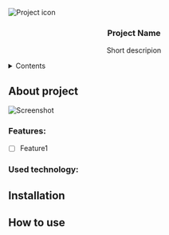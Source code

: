 ![Project icon](/relative/path/to/icon.svg?raw=true&sanitize=true "Optional title")  
<h3 align="center">Project Name</h3>
<p align="center">Short descripion</p>

<details>
  <summary>Contents</summary>
  <ol>
    <li><a href="#About-project">About project</a></li>
    <ul>
      <li><a href="#Features">Features</a></li>
      <li><a href="#Used-technology">Used technology</a></li>
    </ul>
    <li><a href="#Installation">Installation</a></li>
    <li><a href="#How-to-use">How to use?</a></li>
    <li><a href="#License">License</a></li>
  </ol>
</details>

## About project
![Screenshot](/screenshots/img.jpg?raw=true "Title")

### Features:
- [ ] Feature1

### Used technology:

<!-- Add icons to this repo and change sorce in code
<h3>
<a title="Microsoft, Public domain, via Wikimedia Commons" href="https://commons.wikimedia.org/wiki/File:Logo_C_sharp.svg">
    <img width="32" align="center" alt="Logo C sharp" src="https://upload.wikimedia.org/wikipedia/commons/thumb/b/bd/Logo_C_sharp.svg/256px-Logo_C_sharp.svg.png"></a>
<span> . </span>
<a title="Xamarin Inc., Public domain, via Wikimedia Commons" href="https://commons.wikimedia.org/wiki/File:Xamarin_logo_and_wordmark.png">
    <img height="32" align="center" alt="Xamarin logo and wordmark" src="https://upload.wikimedia.org/wikipedia/commons/thumb/6/68/Xamarin_logo_and_wordmark.png/512px-Xamarin_logo_and_wordmark.png"></a>
<span> . </span>
<a title="www.python.org, GPL &lt;http://www.gnu.org/licenses/gpl.html&gt;, via Wikimedia Commons" href="https://commons.wikimedia.org/wiki/File:Python-logo-notext.svg">
    <img height="32" align="center" alt="Python-logo-notext" src="https://upload.wikimedia.org/wikipedia/commons/thumb/c/c3/Python-logo-notext.svg/64px-Python-logo-notext.svg.png"></a>
</h3>
-->

## Installation

## How to use
